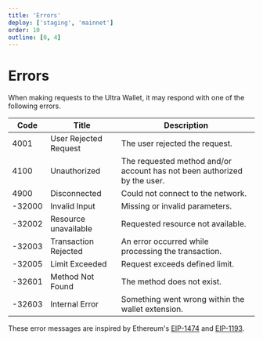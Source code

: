 ```yaml
---
title: 'Errors'
deploy: ['staging', 'mainnet']
order: 10
outline: [0, 4]
---
```


# Errors

When making requests to the Ultra Wallet, it may respond with one of the following errors.

| Code   | Title                 | Description                                                              |
| ------ | --------------------- | ------------------------------------------------------------------------ |
| 4001   | User Rejected Request | The user rejected the request.                                           |
| 4100   | Unauthorized          | The requested method and/or account has not been authorized by the user. |
| 4900   | Disconnected          | Could not connect to the network.                                        |
| -32000 | Invalid Input         | Missing or invalid parameters.                                           |
| -32002 | Resource unavailable  | Requested resource not available.                                        |
| -32003 | Transaction Rejected  | An error occurred while processing the transaction.                      |
| -32005 | Limit Exceeded        | Request exceeds defined limit.                                           |
| -32601 | Method Not Found      | The method does not exist.                                               |
| -32603 | Internal Error        | Something went wrong within the wallet extension.                        |

These error messages are inspired by Ethereum's [EIP-1474](https://eips.ethereum.org/EIPS/eip-1474#error-codes) and [EIP-1193](https://eips.ethereum.org/EIPS/eip-1193#provider-errors).
